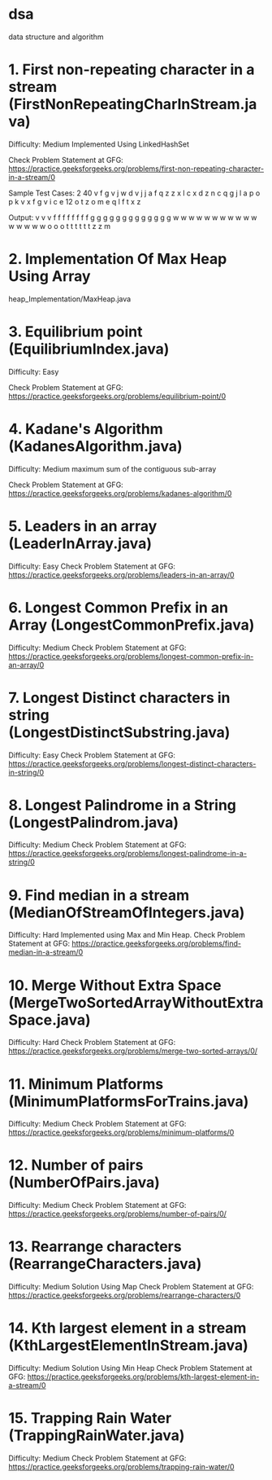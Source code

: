 # dsa
data structure and algorithm

# 1. First non-repeating character in a stream (FirstNonRepeatingCharInStream.java)
Difficulty: Medium
Implemented Using LinkedHashSet

Check Problem Statement at GFG:
https://practice.geeksforgeeks.org/problems/first-non-repeating-character-in-a-stream/0

Sample Test Cases:
2
40
v f g v j w d v j j a f q z z x l c x d z n c q g j l a p o p k v x f g v i c e
12
o t z o m e q l f t x z

Output:
v v v f f f f f f f f g g g g g g g g g g g g g w w w w w w w w w w w w w w w w
o o o t t t t t t z z m

# 2. Implementation Of Max Heap Using Array
heap_Implementation/MaxHeap.java

# 3. Equilibrium point (EquilibriumIndex.java)
Difficulty: Easy

Check Problem Statement at GFG:
https://practice.geeksforgeeks.org/problems/equilibrium-point/0

# 4. Kadane's Algorithm (KadanesAlgorithm.java)
Difficulty: Medium
maximum sum of the contiguous sub-array

Check Problem Statement at GFG:
https://practice.geeksforgeeks.org/problems/kadanes-algorithm/0

# 5. Leaders in an array (LeaderInArray.java)
Difficulty: Easy 
Check Problem Statement at GFG:
https://practice.geeksforgeeks.org/problems/leaders-in-an-array/0

# 6. Longest Common Prefix in an Array (LongestCommonPrefix.java)
Difficulty: Medium
Check Problem Statement at GFG:
https://practice.geeksforgeeks.org/problems/longest-common-prefix-in-an-array/0

# 7. Longest Distinct characters in string (LongestDistinctSubstring.java)
Difficulty: Easy 
Check Problem Statement at GFG:
https://practice.geeksforgeeks.org/problems/longest-distinct-characters-in-string/0

# 8. Longest Palindrome in a String (LongestPalindrom.java)
Difficulty: Medium
Check Problem Statement at GFG:
https://practice.geeksforgeeks.org/problems/longest-palindrome-in-a-string/0

# 9. Find median in a stream (MedianOfStreamOfIntegers.java)
Difficulty: Hard
Implemented using Max and Min Heap.
Check Problem Statement at GFG:
https://practice.geeksforgeeks.org/problems/find-median-in-a-stream/0

# 10. Merge Without Extra Space (MergeTwoSortedArrayWithoutExtraSpace.java)
Difficulty: Hard
Check Problem Statement at GFG:
https://practice.geeksforgeeks.org/problems/merge-two-sorted-arrays/0/

# 11. Minimum Platforms (MinimumPlatformsForTrains.java)
Difficulty: Medium 
Check Problem Statement at GFG:
https://practice.geeksforgeeks.org/problems/minimum-platforms/0

# 12. Number of pairs (NumberOfPairs.java)
Difficulty: Medium
Check Problem Statement at GFG:
https://practice.geeksforgeeks.org/problems/number-of-pairs/0/

# 13. Rearrange characters (RearrangeCharacters.java)
Difficulty: Medium 
Solution Using Map
Check Problem Statement at GFG:
https://practice.geeksforgeeks.org/problems/rearrange-characters/0

# 14. Kth largest element in a stream (KthLargestElementInStream.java)
Difficulty: Medium
Solution Using Min Heap
Check Problem Statement at GFG:
https://practice.geeksforgeeks.org/problems/kth-largest-element-in-a-stream/0

# 15. Trapping Rain Water (TrappingRainWater.java)
Difficulty: Medium 
Check Problem Statement at GFG:
https://practice.geeksforgeeks.org/problems/trapping-rain-water/0

